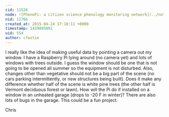 ```yaml
---
cid: 11526
node: ![PhenoPi: a citizen science phenology monitoring network](../notes/khufkens/04-24-2015/phenopi-a-citizen-science-phenology-monitoring-network)
nid: 11766
created_at: 2015-04-24 17:18:11 +0000
timestamp: 1429895891
uid: 554
author: cfastie
---
```


I really like the idea of making useful data by pointing a camera out my window. I have a Raspberry Pi lying around (no camera yet) and lots of windows with trees outside. 
I guess the window should be one that is not going to be opened all summer so the equipment is not disturbed. Also, changes other than vegetative should not be a big part of the scene (no cars parking intermittently, or new structures being built). Does it make any difference whether half of the scene is white pine trees (the other half is Vermont deciduous forest or lawn). How will the Pi do if installed on a window in an unheated garage (drops to -20 F in winter)? There are also lots of bugs in the garage. This could be a fun project.

Chris